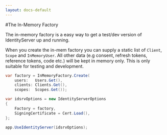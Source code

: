 ```yaml
---
layout: docs-default
---
```


#The In-Memory Factory

The in-memory factory is a easy way to get a test/dev version of IdentityServer up and running.

When you create the in-mem factory you can supply a static list of `Client`, `Scope` and `InMemoryUser`.
All other data (e.g consent, refresh tokens, reference tokens, code etc.) will be kept in memory only.
This is only suitable for testing and development.

```csharp
var factory = InMemoryFactory.Create(
    users:   Users.Get(),
    clients: Clients.Get(),
    scopes:  Scopes.Get());

var idsrvOptions = new IdentityServerOptions
{
    Factory = factory,
    SigningCertificate = Cert.Load(),
};

app.UseIdentityServer(idsrvOptions);
```